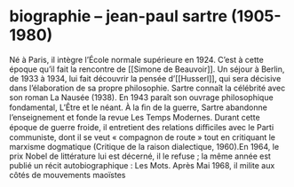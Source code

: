 # biographie – jean-paul sartre (1905-1980)

Né à Paris, il intègre l’École normale supérieure en 1924. C’est à cette époque qu’il fait la rencontre de [[Simone de Beauvoir]]. Un séjour à Berlin, de 1933 à 1934, lui fait découvrir la pensée d’[[Husserl]], qui sera décisive dans l’élaboration de sa propre philosophie. Sartre connaît la célébrité avec son roman La Nausée (1938). En 1943 paraît son ouvrage philosophique fondamental, L’Être et le néant. À la ﬁn de la guerre, Sartre abandonne l’enseignement et fonde la revue Les Temps Modernes. Durant cette époque de guerre froide, il entretient des relations diﬃciles avec le Parti communiste, dont il se veut « compagnon de route » tout en critiquant le marxisme dogmatique (Critique de la raison dialectique, 1960).En 1964, le prix Nobel de littérature lui est décerné, il le refuse ; la même année est publié un récit autobiographique : Les Mots. Après Mai 1968, il milite aux côtés de mouvements maoïstes